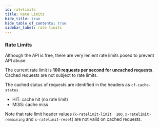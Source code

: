 ```yaml
---
id: ratelimits
title: Rate Limits
hide_title: true
hide_table_of_contents: true
sidebar_label: rate limits
---
```


### Rate Limits

Although the API is free, there are very lenient rate limits posed to prevent API abuse.

The current rate limit is **100 requests per second for uncached requests**. Cached requests are not subject to rate limits.

The cached status of requests are identified in the headers as `cf-cache-status`.

* HIT: cache hit (no rate limit)
* MISS: cache miss

Note that rate limit header values (`x-ratelimit-limit	100`, `x-ratelimit-remaining` and `x-ratelimit-reset`) are not valid on cached requests.
